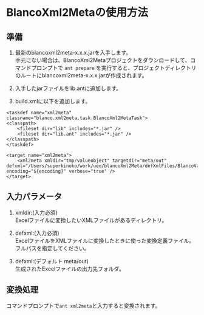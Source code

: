 # BlancoXml2Metaの使用方法

## 準備
1. 最新のblancoxml2meta-x.x.x.jarを入手します。  
手元にない場合は、BlancoXml2Metaプロジェクトをダウンロードして、コマンドプロンプトで
```ant prepare```
を実行すると、プロジェクトディレクトリのルートにblancoxml2meta-x.x.x.jarが作成されます。

1. 入手したjarファイルをlib.antに追加します。
1. build.xmlに以下を追加します。

```
<taskdef name="xml2meta" classname="blanco.xml2meta.task.BlancoXml2MetaTask">
<classpath>
    <fileset dir="lib" includes="*.jar" />
    <fileset dir="lib.ant" includes="*.jar" />
</classpath>
</taskdef>

<target name="xml2meta">
    <xml2meta xmldir="tmp/valueobject" targetdir="meta/out" defxml="/Users/superkinoko/work/ueo/blancoXml2Meta/defXmlFiles/BlancoValueObjectMeta2Xml.xml" encoding="${encoding}" verbose="true" />
</target>
```

## 入力パラメータ

1. xmldir:(入力必須)   
 Excelファイルに変換したいXMLファイルがあるディレクトリ。
 
1. defxml:(入力必須)   
 ExcelファイルをXMLファイルに変換したときに使った変換定義ファイル。  
 フルパスを指定してください。
  
1. defxml:(デフォルト meta/out)  
生成されたExcelファイルの出力先フォルダ。

## 変換処理
コマンドプロンプトで```ant xml2meta```と入力すると変換されます。